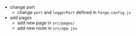 - change port
    - change `port` and `loggerPort` defined in `forge.config.js`
- add pages
    - add new page in `src/pages/`
    - add new route in `src/app.jsx`